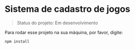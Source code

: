 # Sistema de cadastro de jogos

> Status do projeto: Em desenvolvimento

Para rodar esse projeto na sua máquina, por favor, digite:

```
npm install
```
